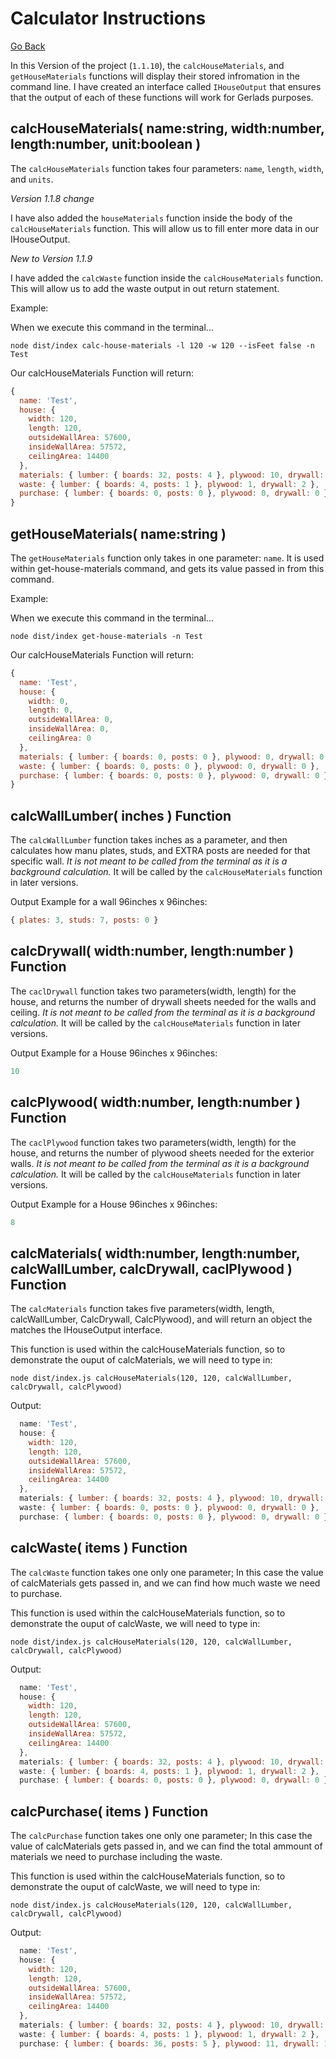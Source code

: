 # Calculator Instructions
[Go Back](../../README.md)


In this Version of the project (`1.1.10`), the `calcHouseMaterials`, and `getHouseMaterials` functions will display their stored infromation in the command line. I have created an interface called `IHouseOutput` that ensures that the output of each of these functions will work for Gerlads purposes. 

## calcHouseMaterials( name:string, width:number, length:number, unit:boolean )

The `calcHouseMaterials` function takes four parameters: `name`, `length`, `width`, and `units`. 

*Version 1.1.8 change*

I have also added the `houseMaterials` function inside the body of the `calcHouseMaterials` function. This will allow us to fill enter more data in our IHouseOutput. 

*New to Version 1.1.9*

I have added the `calcWaste` function inside the `calcHouseMaterials` function. This will allow us to add the waste output in out return statement. 



Example:

When we execute this command in the terminal...
```
node dist/index calc-house-materials -l 120 -w 120 --isFeet false -n Test
```

Our calcHouseMaterials Function will return:
<!-- This will be terminal output not javascript, but javascript increases readability in readme -->
```javascript
{
  name: 'Test',
  house: {
    width: 120,
    length: 120,
    outsideWallArea: 57600,
    insideWallArea: 57572,
    ceilingArea: 14400
  },
  materials: { lumber: { boards: 32, posts: 4 }, plywood: 10, drywall: 14 },
  waste: { lumber: { boards: 4, posts: 1 }, plywood: 1, drywall: 2 },
  purchase: { lumber: { boards: 0, posts: 0 }, plywood: 0, drywall: 0 }
}
```

## getHouseMaterials( name:string )

The `getHouseMaterials` function only takes in one parameter: `name`. It is used within get-house-materials command, and gets its value passed in from this command. 

Example:

When we execute this command in the terminal...
```
node dist/index get-house-materials -n Test
```

Our calcHouseMaterials Function will return:
<!-- This will be terminal output not javascript, but javascript increases readability in readme -->
```javascript
{
  name: 'Test',
  house: {
    width: 0,
    length: 0,
    outsideWallArea: 0,
    insideWallArea: 0,
    ceilingArea: 0
  },
  materials: { lumber: { boards: 0, posts: 0 }, plywood: 0, drywall: 0 },
  waste: { lumber: { boards: 0, posts: 0 }, plywood: 0, drywall: 0 },
  purchase: { lumber: { boards: 0, posts: 0 }, plywood: 0, drywall: 0 }
}
```

## calcWallLumber( inches ) Function

The `calcWallLumber` function takes inches as a parameter, and then calculates how manu plates, studs, and EXTRA posts are needed for that specific wall. *It is not meant to be called from the terminal as it is a background calculation.* It will be called by the `calcHouseMaterials` function in later versions. 

Output Example for a wall 96inches x 96inches:

```javascript
{ plates: 3, studs: 7, posts: 0 }
```

## calcDrywall( width:number, length:number ) Function
The `caclDrywall` function takes two parameters(width, length) for the house, and returns the number of drywall sheets needed for the walls and ceiling. *It is not meant to be called from the terminal as it is a background calculation.* It will be called by the `calcHouseMaterials` function in later versions.

Output Example for a House 96inches x 96inches:

```javascript
10
```

## calcPlywood( width:number, length:number ) Function
The `caclPlywood` function takes two parameters(width, length) for the house, and returns the number of plywood sheets needed for the exterior walls. *It is not meant to be called from the terminal as it is a background calculation.* It will be called by the `calcHouseMaterials` function in later versions.

Output Example for a House 96inches x 96inches:

```javascript
8
```

## calcMaterials( width:number, length:number, calcWallLumber, calcDrywall, caclPlywood ) Function

The `calcMaterials` function takes five parameters(width, length, calcWallLumber, CalcDrywall, CalcPlywood), and will return an object the matches the IHouseOutput interface.

This function is used within the calcHouseMaterials function, so to demonstrate the ouput of calcMaterials, we will need to type in: 

```
node dist/index.js calcHouseMaterials(120, 120, calcWallLumber, calcDrywall, calcPlywood)
```

Output:

```javascript
  name: 'Test',
  house: {
    width: 120,
    length: 120,
    outsideWallArea: 57600,
    insideWallArea: 57572,
    ceilingArea: 14400
  },
  materials: { lumber: { boards: 32, posts: 4 }, plywood: 10, drywall: 14 },
  waste: { lumber: { boards: 0, posts: 0 }, plywood: 0, drywall: 0 },
  purchase: { lumber: { boards: 0, posts: 0 }, plywood: 0, drywall: 0 }
```

## calcWaste( items ) Function

The `calcWaste` function takes one only one parameter; In this case the value of calcMaterials gets passed in, and we can find how much waste we need to purchase. 

This function is used within the calcHouseMaterials function, so to demonstrate the ouput of calcWaste, we will need to type in: 

```
node dist/index.js calcHouseMaterials(120, 120, calcWallLumber, calcDrywall, calcPlywood)
```

Output:

```javascript
  name: 'Test',
  house: {
    width: 120,
    length: 120,
    outsideWallArea: 57600,
    insideWallArea: 57572,
    ceilingArea: 14400
  },
  materials: { lumber: { boards: 32, posts: 4 }, plywood: 10, drywall: 14 },
  waste: { lumber: { boards: 4, posts: 1 }, plywood: 1, drywall: 2 },
  purchase: { lumber: { boards: 0, posts: 0 }, plywood: 0, drywall: 0 }
```

## calcPurchase( items ) Function

The `calcPurchase` function takes one only one parameter; In this case the value of calcMaterials gets passed in, and we can find the total ammount of materials we need to purchase including the waste. 


This function is used within the calcHouseMaterials function, so to demonstrate the ouput of calcWaste, we will need to type in: 

```
node dist/index.js calcHouseMaterials(120, 120, calcWallLumber, calcDrywall, calcPlywood)
```

Output:

```javascript
  name: 'Test',
  house: {
    width: 120,
    length: 120,
    outsideWallArea: 57600,
    insideWallArea: 57572,
    ceilingArea: 14400
  },
  materials: { lumber: { boards: 32, posts: 4 }, plywood: 10, drywall: 14 },
  waste: { lumber: { boards: 4, posts: 1 }, plywood: 1, drywall: 2 },
  purchase: { lumber: { boards: 36, posts: 5 }, plywood: 11, drywall: 14 }
```
